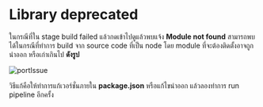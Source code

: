 # Library deprecated

ในกรณีที่ใน stage build failed แล้วกดเข้าไปดูแล้วพบแจ้ง **Module not found** สามารถพบได้ในกรณีที่ทำการ build จาก source code ที่เป็น node โดย module ที่จะต้องติดตั้งอาจถูกนำออก หรือเก่าเกินไป **ดังรูป**

![portIssue](/images/troubleshoot/library-deprecated/2.png)

วิธีแก้คือให้ทำการแก้เวอร์ชั่นภายใน **package.json** หรือแก้ไขนำออก แล้วลองทำการ run pipeline อีกครั้ง
